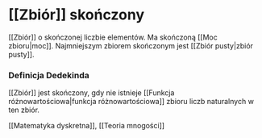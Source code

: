 # [[Zbiór]] skończony

[[Zbiór]] o skończonej liczbie elementów. Ma skończoną [[Moc zbioru|moc]]. Najmniejszym zbiorem skończonym jest [[Zbiór pusty|zbiór pusty]].

### Definicja Dedekinda
[[Zbiór]] jest skończony, gdy nie istnieje [[Funkcja różnowartościowa|funkcja różnowartościowa]] zbioru liczb naturalnych w ten zbiór.

[[Matematyka dyskretna]], [[Teoria mnogości]]